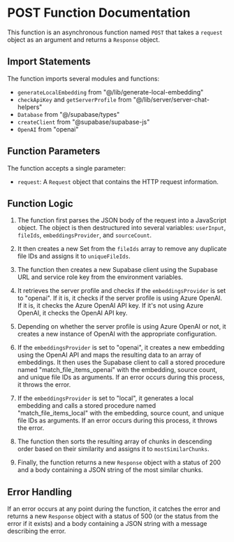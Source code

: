 # POST Function Documentation

This function is an asynchronous function named `POST` that takes a `request` object as an argument and returns a `Response` object.

## Import Statements

The function imports several modules and functions:

- `generateLocalEmbedding` from "@/lib/generate-local-embedding"
- `checkApiKey` and `getServerProfile` from "@/lib/server/server-chat-helpers"
- `Database` from "@/supabase/types"
- `createClient` from "@supabase/supabase-js"
- `OpenAI` from "openai"

## Function Parameters

The function accepts a single parameter:

- `request`: A `Request` object that contains the HTTP request information.

## Function Logic

1. The function first parses the JSON body of the request into a JavaScript object. The object is then destructured into several variables: `userInput`, `fileIds`, `embeddingsProvider`, and `sourceCount`.

2. It then creates a new Set from the `fileIds` array to remove any duplicate file IDs and assigns it to `uniqueFileIds`.

3. The function then creates a new Supabase client using the Supabase URL and service role key from the environment variables.

4. It retrieves the server profile and checks if the `embeddingsProvider` is set to "openai". If it is, it checks if the server profile is using Azure OpenAI. If it is, it checks the Azure OpenAI API key. If it's not using Azure OpenAI, it checks the OpenAI API key.

5. Depending on whether the server profile is using Azure OpenAI or not, it creates a new instance of OpenAI with the appropriate configuration.

6. If the `embeddingsProvider` is set to "openai", it creates a new embedding using the OpenAI API and maps the resulting data to an array of embeddings. It then uses the Supabase client to call a stored procedure named "match_file_items_openai" with the embedding, source count, and unique file IDs as arguments. If an error occurs during this process, it throws the error.

7. If the `embeddingsProvider` is set to "local", it generates a local embedding and calls a stored procedure named "match_file_items_local" with the embedding, source count, and unique file IDs as arguments. If an error occurs during this process, it throws the error.

8. The function then sorts the resulting array of chunks in descending order based on their similarity and assigns it to `mostSimilarChunks`.

9. Finally, the function returns a new `Response` object with a status of 200 and a body containing a JSON string of the most similar chunks.

## Error Handling

If an error occurs at any point during the function, it catches the error and returns a new `Response` object with a status of 500 (or the status from the error if it exists) and a body containing a JSON string with a message describing the error.